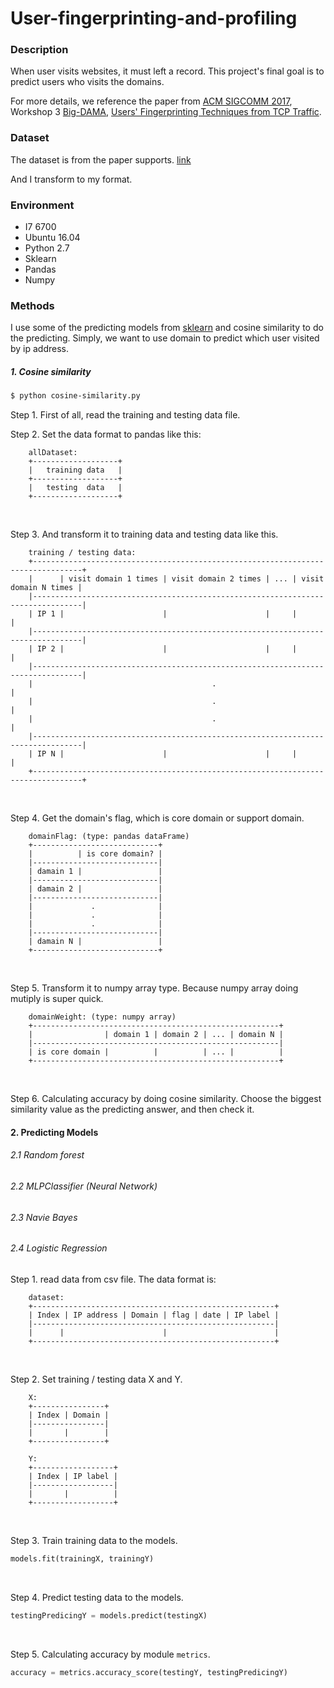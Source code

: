 # User-fingerprinting-and-profiling
### Description
When user visits websites, it must left a record. This project's final goal is to predict users who visits the domains.

For more details, we reference the paper from [ACM SIGCOMM 2017](https://conferences.sigcomm.org/sigcomm/2017/program.html), Workshop 3 [Big-DAMA](https://conferences.sigcomm.org/sigcomm/2017/workshop-big-dama.html), [Users' Fingerprinting Techniques from TCP Traffic](http://delivery.acm.org/10.1145/3100000/3098602/p49-Vassio.pdf?ip=140.113.216.230&id=3098602&acc=OPENTOC&key=AF37130DAFA4998B%2E7DDA227B4DBFAC43%2E4D4702B0C3E38B35%2E9F04A3A78F7D3B8D&CFID=848763280&CFTOKEN=58230019&__acm__=1515312742_9122381161af0c1b04fc1585ff010855). 

### Dataset
The dataset is from the paper supports. [link](https://bigdata.polito.it/content/domains-web-users)

And I transform to my format.


### Environment
* I7 6700
* Ubuntu 16.04
* Python 2.7
* Sklearn 
* Pandas
* Numpy


### Methods
I use some of the predicting models from [sklearn](http://scikit-learn.org/) and cosine similarity to do the predicting. Simply, we want to use domain to predict which user visited by ip address.

##### 1. Cosine similarity
```sh
$ python cosine-similarity.py
```
Step 1. First of all, read the training and testing data file.
<br/>

Step 2. Set the data format to pandas like this:
```
    allDataset:
	+-------------------+
    |	training data 	|
    +-------------------+
    |	testing  data 	|
    +-------------------+
```
<br/>

Step 3. And transform it to training data and testing data like this.
```
	training / testing data:
    +---------------------------------------------------------------------------------+
    |      | visit domain 1 times | visit domain 2 times | ... | visit domain N times |
    |---------------------------------------------------------------------------------|
    | IP 1 |                      |                      |     |                      |
    |---------------------------------------------------------------------------------|
    | IP 2 |                      |                      |     |                      |
    |---------------------------------------------------------------------------------|
    |                                        .                                        |	
    |                                        .                                        |
    |                                        .                                        |
    |---------------------------------------------------------------------------------|
    | IP N |                      |                      |     |                      |
    +---------------------------------------------------------------------------------+

```
<br/>

Step 4. Get the domain's flag, which is core domain or support domain.
```
	domainFlag: (type: pandas dataFrame)
    +----------------------------+
    |		   | is core domain? |
    |----------------------------|
    | damain 1 |                 |
    |----------------------------|
    | damain 2 |                 |
    |----------------------------|
    |             .              |
    |             .              |
    |             .              |
    |----------------------------|
    | damain N |                 |
    +----------------------------+
```
<br/>

Step 5. Transform it to numpy array type. Because numpy array doing mutiply is super quick.
```
	domainWeight: (type: numpy array)
    +-------------------------------------------------------+
    |                | domain 1 | domain 2 | ... | domain N |
    |-------------------------------------------------------|
    | is core domain |          |          | ... |          |
    +-------------------------------------------------------+
```
<br/>

Step 6. Calculating accuracy by doing cosine similarity. Choose the biggest similarity value as the predicting answer, and then check it.
<br/>

#### 2. Predicting Models
###### 2.1 Random forest
###### 2.2 MLPClassifier (Neural Network)
###### 2.3 Navie Bayes
###### 2.4 Logistic Regression

Step 1. read data from csv file. The data format is:
```
	dataset:
    +------------------------------------------------------+
    | Index | IP address | Domain | flag | date | IP label |
    |------------------------------------------------------|
    |      |                      |                        |
    +------------------------------------------------------+
```
<br/>

Step 2. Set training / testing data X and Y.
```
    X:
    +----------------+
    | Index | Domain |
    |----------------|
    |       |        |
    +----------------+

    Y:
    +------------------+
    | Index | IP label |
    |------------------|
    |       |          |
    +------------------+

```
<br/>

Step 3. Train training data to the models.
```python
models.fit(trainingX, trainingY)
```
<br/>

Step 4. Predict testing data to the models.
```python
testingPredicingY = models.predict(testingX)
```
<br/>

Step 5. Calculating accuracy by module ```metrics```.
```python
accuracy = metrics.accuracy_score(testingY, testingPredicingY)
```
